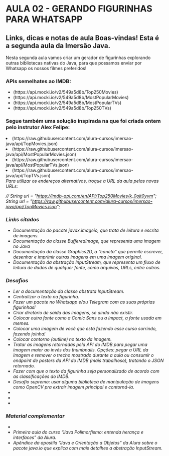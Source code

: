 <h1>AULA 02 - GERANDO FIGURINHAS PARA WHATSAPP</h1>

<h2>Links, dicas e notas de aula
Boas-vindas! Esta é a segunda aula da Imersão Java.</h2>

Nesta segunda aula vamos criar um gerador de figurinhas explorando outras bibliotecas nativas do Java, para que possamos enviar por Whatsapp os nossos filmes preferidos!

<h3>APIs semelhates ao IMDB:</h3>

<ul>
  <li>(https://api.mocki.io/v2/549a5d8b/Top250Movies)</li>
  <li>(https://api.mocki.io/v2/549a5d8b/MostPopularMovies)</li>
  <li>(https://api.mocki.io/v2/549a5d8b/MostPopularTVs)</li>
  <li>(https://api.mocki.io/v2/549a5d8b/Top250TVs)</li>
</ul>

<h3>Segue também uma solução inspirada na que foi criada ontem pelo instrutor Alex Felipe:</h3>

<li>(https://raw.githubusercontent.com/alura-cursos/imersao-java/api/TopMovies.json)</li>
<li>(https://raw.githubusercontent.com/alura-cursos/imersao-java/api/MostPopularMovies.json)</li>
<li>(https://raw.githubusercontent.com/alura-cursos/imersao-java/api/MostPopularTVs.json)</li>
<li>(https://raw.githubusercontent.com/alura-cursos/imersao-java/api/TopTVs.json)</li>

<cite>
  Para utilizar os endereços alternativos, troque a URL da aula pelas novas URLs:

  // String url = "https://imdb-api.com/en/API/Top250Movies/k_0ojt0yvm";
  String url = "https://raw.githubusercontent.com/alura-cursos/imersao-java/api/TopMovies.json";
</cite>

<h3>Links citados</h3>
<ul>
  <li>Documentação do pacote javax.imageio, que trata de leitura e escrita de imagens.</li>

  <li>Documentação da classe BufferedImage, que representa uma imagem no Java</li>

  <li>Documentação da classe Graphics2D, a “caneta” que permite escrever, desenhar e imprimir outras imagens em uma imagem original.</li>

  <li>Documentação da abstração InputStream, que representa um fluxo de leitura de dados de qualquer fonte, como arquivos, URLs, entre outros.</li>
</ul>

<h3>Desafios</h3>
<ul>
  <li>Ler a documentação da classe abstrata InputStream.</li>
  <li>Centralizar o texto na figurinha.</li>
  <li>Fazer um pacote no Whatsapp e/ou Telegram com as suas próprias figurinhas!</li>
  <li>Criar diretório de saída das imagens, se ainda não existir.</li>
  <li>Colocar outra fonte como a Comic Sans ou a Impact, a fonte usada em memes.</li>
  <li>Colocar uma imagem de você que está fazendo esse curso sorrindo, fazendo joinha!</li>
  <li>Colocar contorno (outline) no texto da imagem.</li>
  <li>Tratar as imagens retornadas pela API do IMDB para pegar uma imagem maior ao invés dos thumbnails. Opções: pegar a URL da imagem e remover o trecho mostrado durante a aula ou consumir o endpoint de posters da API do IMDB (mais trabalhoso), tratando o JSON retornado.</li>
  <li>Fazer com que o texto da figurinha seja personalizado de acordo com as classificações do IMDB.</li>
  <li>Desafio supremo: usar alguma biblioteca de manipulação de imagens como OpenCV pra extrair imagem principal e contorná-la.</li>
  <li></li>
  <li></li>
  <li></li>
</ul>

<h3>Material complementar</h3>
<ul>
  <li></li>
  <li>Primeira aula do curso “Java Polimorfismo: entenda herança e interfaces” da Alura.</li>
  <li>Apêndice da apostila “Java e Orientação a Objetos” da Alura sobre o pacote java.io que explica com mais detalhes a abstração InputStream.</li>
</ul>










